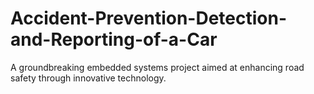 # Accident-Prevention-Detection-and-Reporting-of-a-Car
A groundbreaking embedded systems project aimed at enhancing road safety through innovative technology. 
